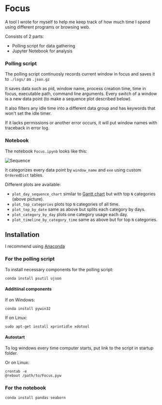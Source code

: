 # Focus
A tool I wrote for myself to help me keep track of how much time I spend using different programs or browsing web.

Consists of 2 parts: 
- Polling script for data gathering
- Jupyter Notebook for analysis

### Polling script
The polling script continuosly records current window in focus and saves it to ```./logs/``` as ```.json.gz```

It saves data such as pid, window name, process creation time, time in focus, executable path, command line arguments.
Every switch of a window is a new data point (to make a sequence plot described below).

It also filters any idle time into a different data group and has keywords that won't set the idle timer.

If it lacks permissions or another error occurs, it will put window names with traceback in error log.

### Notebook
The notebook `Focus.ipynb` looks like this:

![Sequence](https://user-images.githubusercontent.com/5807561/51444553-01e25780-1d0a-11e9-944b-aac96b62d221.png)

It categorizes every data point by ```window_name``` and ```exe``` using custom ```OrderedDict``` tables.

Different plots are available:
- ```plot_day_sequence_chart``` similar to [Gantt chart](https://en.wikipedia.org/wiki/Gantt_chart) but with top ```N``` categories (above picture).
- ```plot_top_categories``` plots top ```N``` categories of all time.
- ```plot_top_by_date``` same as above but splits each category by days.
- ```plot_category_by_day``` plots one category usage each day.
- ```plot_timeline_by_category_time``` same as above but for top ```N``` categories.

## Installation
I recommend using [Anaconda](https://www.continuum.io/downloads)
### For the polling script
To install necessary components for the polling script:
```
conda install psutil ujson
```
#### Additiinal components

If on Windows:
```
conda install pywin32
```
If on Linux:
```
sudo apt-get install xprintidle xdotool
```
#### Autostart
To log windows every time computer starts, put link to the script in startup folder.

Or on Linux: 
```
crontab -e
@reboot /path/to/Focus.pyw
```
### For the notebook
```
conda install pandas seaborn
```

